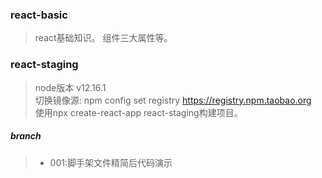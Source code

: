 ### react-basic
> react基础知识。 
> 组件三大属性等。

### react-staging
> node版本 v12.16.1   
> 切换镜像源: npm config set registry https://registry.npm.taobao.org   
> 使用npx create-react-app react-staging构建项目。  
##### branch
> + 001:脚手架文件精简后代码演示

